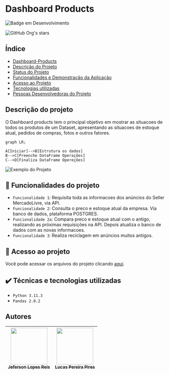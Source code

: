 # Dashboard Products

![Badge em Desenvolvimento](http://img.shields.io/static/v1?label=STATUS&message=EM%20DESENVOLVIMENTO&color=GREEN&style=for-the-badge)

![GitHub Org's stars](https://img.shields.io/github/stars/jef-loppes-reis?style=social)

## Índice

* [Dashboard-Products](#Título-e-Imagem-de-capa)
* [Descrição do Projeto](#descrição-do-projeto)
* [Status do Projeto](#status-do-Projeto)
* [Funcionalidades e Demonstração da Aplicação](#funcionalidades-e-demonstração-da-aplicação)
* [Acesso ao Projeto](#acesso-ao-projeto)
* [Tecnologias utilizadas](#tecnologias-utilizadas)
* [Pessoas Desenvolvedoras do Projeto](#pessoas-desenvolvedoras)

## Descrição do projeto
O Dashboard products tem o principal objetivo em mostrar as situacoes de todos os produtos de um Dataset, apresentando as situacoes de estoque atual, pedidos de compras, fotos e outros fatores.

```mermaid
graph LR;

A[Iniciar]-->B[Estrutura os dados]
B-->C[Preenche DataFrame Operações]
C-->D[Finaliza DataFrame Opereções]

```

![Exemplo do Projeto](./docs/Ex_Projeto.JPG)

## :hammer: Funcionalidades do projeto

- `Funcionalidade 1`: Requisita toda as informacoes dos anúncios do Seller MercadoLivre, via API.
- `Funcionalidade 2`: Consulta o preco e estoque atual da empresa. Via banco de dados, plataforma POSTGRES.
- `Funcionalidade 2a`: Compara preco e estoque atual com o antigo, realizando as próximas requisições na API. Depois atualiza o banco de dados com as novas informacoes.
- `Funcionalidade 3`: Realiza reciclagem em anúncios muitos antigos.

## 📁 Acesso ao projeto
Você pode acessar os arquivos do projeto clicando [aqui](https://github.com/E-commerce-Pecista/sales_operations).

## ✔️ Técnicas e tecnologias utilizadas

- ``Python 3.11.3``
- ``Pandas 2.0.2``

## Autores

| [<img src="https://avatars.githubusercontent.com/u/88293401?v=4" width=115><br><sub>Jeferson Lopes Reis</sub>](https://github.com/jef-loppes-reis) | [<img src="https://avatars.githubusercontent.com/u/62766923?v=4" width=115><br><sub>Lucas Pereira Pires</sub>](https://github.com/l-pires) |
| :---: | :---: |
